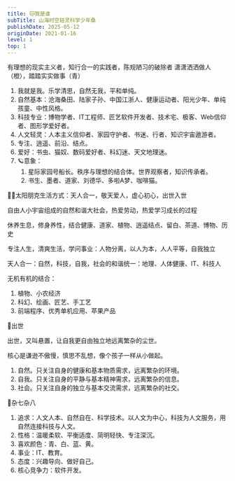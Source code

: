 ```yaml
---
title: 🐱我是谁
subTitle: 山海时空轻灵科学少年桑
publishDate: 2025-05-12
originDate: 2021-01-16
level: 1
top: 1
---
```


有理想的现实主义者，知行合一的实践者，陈规陋习的破除者
潇潇洒洒做人（橙），踏踏实实做事（青）


1. 我就是我。乐学清思，自然无我，平和单纯。
2. 自然基本：沧海桑田、陆家子孙、中国江浙人、健康运动者、阳光少年、单纯孩童、中性风格。
3. 科技专业：博物学者、IT工程师、匠艺软件开发者、技术宅、极客、Web信仰者、图形学爱好者。
4. 人文轻灵：人本主义信仰者、家园守护者、书迷、行者、知识宇宙遨游者。
5. 专注、逍遥、前沿、结点。
6. 爱好：书虫、猫奴、数码爱好者、科幻迷、天文地理迷。
7. 🪐意象：
    1. 星际家园号船长。秩序与理想的结合体。世界观察者，知识传承者。
    2. 书生、墨者、道家、刘德华、多啦A梦、咖啡猫。

🧑🏻太阳朋克生活方式：天人合一，敬天爱人，虚心初心，出世入世

自由人小宇宙组成的自然和谐大社会，热爱劳动，热爱学习成长的过程

休养生息，修身养性，结合健康、道家、植物、逍遥结点、留白、茶道、博物、历史

专注人生，清爽生活，学问事业：人物分离，以人为本，人人平等，自我独立

天人合一：自然，科技，自我，社会的和谐统一：地理、人体健康、IT、科技人

无机有机的结合：
1. 植物、小农经济
2. 科幻、绘画、匠艺、手工艺
3. 前端程序、优秀单机应用、苹果产品

🧘出世

出世，又叫悬置，让自我更自由独立地远离繁杂的尘世。

核心是谦逊不傲慢，慎思不乱想，像个孩子一样从小做起。

1. 自然。只关注自身的健康和基本物质需求，远离繁杂的环境。
2. 自我。只关注自身的平静与基本精神需求，远离繁杂的信息。
3. 社会。只关注自身的独立与基本交流需求，远离繁杂的社交。


🌈杂七杂八

1. 追求：人文人本、自然自在、科学技术。以人文为中心，科技为人文服务，用自然连接科技与人文。
2. 性格：温暖柔软、平衡适度、简明轻快、专注深沉。
3. 喜欢颜色：青、白、蓝、黄。
4. 事业：IT、教育。
5. 态度：兴趣导向、做好自己。
6. 核心竞争力：软件开发。
